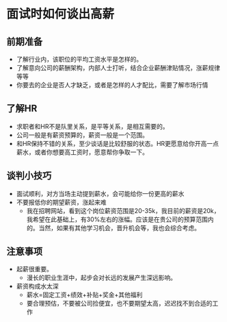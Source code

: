 # 面试时如何谈出高薪

## 前期准备

* 了解行业内，该职位的平均工资水平是怎样的。
* 了解意向公司的薪酬架构，内部人士打听，结合企业薪酬津贴情况，涨薪规律等等
* 你要去的企业是否人才缺乏，或者是怎样的人才配比，需要了解市场行情

## 了解HR

* 求职者和HR不是队里关系，是平等关系，是相互需要的。
* 公司一般是有薪资预算的，薪资一般是一个范围。
* 和HR保持不错的关系，至少谈话是比较舒服的状态。HR更愿意给你开高一点薪水，或者你想要高工资时，愿意帮你争取一下。

## 谈判小技巧

* 面试顺利，对方当场主动提到薪水，会可能给你一份更高的薪水
* 不要报低你的期望薪资，涨起来难
  * 我在招聘网站，看到这个岗位薪资范围是20-35k，我目前的薪资是20k，我希望在此基础上，有30%左右的涨幅。应该是在贵公司的预算范围内的。当然，如果有其他学习机会，晋升机会等，我也会综合考虑。

## 注意事项

* 起薪很重要。
  * 漫长的职业生涯中，起步会对长远的发展产生深远影响。
* 薪资构成水太深
  * 薪水=固定工资+绩效+补贴+奖金+其他福利
  * 要合理预估，不要被公司捡便宜，也不要期望太高，迟迟找不到合适的工作